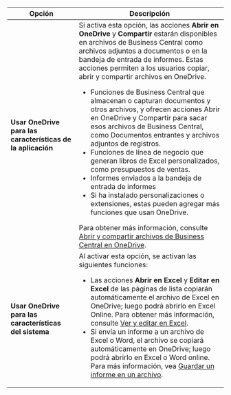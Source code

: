 |Opción|Descripción|
|------|----------|
|**Usar OneDrive para las características de la aplicación**|Si activa esta opción, las acciones **Abrir en OneDrive** y **Compartir** estarán disponibles en archivos de Business Central como archivos adjuntos a documentos o en la bandeja de entrada de informes. Estas acciones permiten a los usuarios copiar, abrir y compartir archivos en OneDrive. <ul><li>Funciones de Business Central que almacenan o capturan documentos y otros archivos, y ofrecen acciones Abrir en OneDrive y Compartir para sacar esos archivos de Business Central, como Documentos entrantes y archivos adjuntos de registros.</li><li>Funciones de línea de negocio que generan libros de Excel personalizados, como presupuestos de ventas.</li><li>Informes enviados a la bandeja de entrada de informes</li><li>Si ha instalado personalizaciones o extensiones, estas pueden agregar más funciones que usan OneDrive.</li></ul>Para obtener más información, consulte [Abrir y compartir archivos de Business Central en OneDrive](../across-share-onedrive.md).
|**Usar OneDrive para las características del sistema**|Al activar esta opción, se activan las siguientes funciones:<ul><li> Las acciones **Abrir en Excel** y **Editar en Excel** de las páginas de lista copiarán automáticamente el archivo de Excel en OneDrive; luego podrá abrirlo en Excel Online. Para obtener más información, consulte [Ver y editar en Excel](../across-work-with-excel.md).</li><li> Si envía un informe a un archivo de Excel o Word, el archivo se copiará automáticamente en OneDrive; luego podrá abrirlo en Excel o Word online. Para más información, vea [Guardar un informe en un archivo](../ui-work-report.md#saving-a-report-to-a-file).|